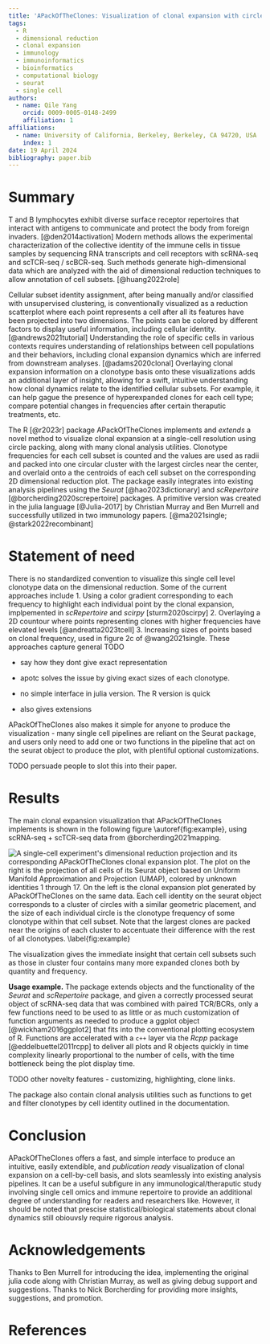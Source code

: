 ```yaml
---
title: 'APackOfTheClones: Visualization of clonal expansion with circle packing'
tags:
  - R
  - dimensional reduction
  - clonal expansion
  - immunology
  - immunoinformatics
  - bioinformatics
  - computational biology
  - seurat
  - single cell
authors:
  - name: Qile Yang
    orcid: 0009-0005-0148-2499
    affiliation: 1
affiliations:
  - name: University of California, Berkeley, Berkeley, CA 94720, USA
    index: 1
date: 19 April 2024
bibliography: paper.bib
---
```


# Summary

T and B lymphocytes exhibit diverse surface receptor repertoires that interact with antigens to communicate and protect the body from foreign invaders. [@den2014activation] Modern methods allows the experimental characterization of the collective identity of the immune cells in tissue samples by sequencing RNA transcripts and cell receptors with scRNA-seq and scTCR-seq / scBCR-seq. Such methods generate high-dimensional data which are analyzed with the aid of dimensional reduction techniques to allow annotation of cell subsets. [@huang2022role]

Cellular subset identity assignment, after being manually and/or classified with unsupervised clustering, is conventionally visualized as a reduction scatterplot where each point represents a cell after all its features have been projected into two dimensions. The points can be colored by different factors to display useful information, including cellular identity. [@andrews2021tutorial] Understanding the role of specific cells in various contexts requires understanding of relationships between cell populations and their behaviors, including clonal expansion dynamics which are inferred from downstream analyses. [@adams2020clonal] Overlaying clonal expansion information on a clonotype basis onto these visualizations adds an additional layer of insight, allowing for a swift, intuitive understanding how clonal dynamics relate to the identified cellular subsets. For example, it can help gague the presence of hyperexpanded clones for each cell type; compare potential changes in frequencies after certain theraputic treatments, etc.

The R [@r2023r] package APackOfTheClones implements and *extends* a novel method to visualize clonal expansion at a single-cell resolution using circle packing, along with many clonal analysis utilities. Clonotype frequencies for each cell subset is counted and the values are used as radii and packed into one circular cluster with the largest circles near the center, and overlaid onto a the centroids of each cell subset on the corresponding 2D dimensional reduction plot. The package easily integrates into existing analysis pipelines using the *Seurat* [@hao2023dictionary] and *scRepertoire* [@borcherding2020screpertoire] packages. A primitive version was created in the julia language [@Julia-2017] by Christian Murray and Ben Murrell and successfully utilized in two immunology papers. [@ma2021single; @stark2022recombinant]

# Statement of need

There is no standardized convention to visualize this single cell level clonotype data on the dimensional reduction. Some of the current approaches include 1. Using a color gradient corresponding to each frequency to highlight each individual point by the clonal expansion, implpemented in *scRepertoire* and *scirpy* [sturm2020scirpy] 2. Overlaying a 2D countour where points representing clones with higher frequencies have elevated levels [@andreatta2023tcell] 3. Increasing sizes of points based on clonal frequency, used in figure 2c of @wang2021single. These approaches capture general TODO

- say how they dont give exact representation
- apotc solves the issue by giving exact sizes of each clonotype. 

- no simple interface in julia version. The R version is quick
- also gives extensions

APackOfTheClones also makes it simple for anyone to produce the visualization - many single cell pipelines are reliant on the Seurat package, and users only need to add one or two functions in the pipeline that act on the seurat object to produce the plot, with plentiful optional customizations.

TODO persuade people to slot this into their paper.

# Results

The main clonal expansion visualization that APackOfTheClones implements is shown in the following figure \autoref{fig:example}, using scRNA-seq + scTCR-seq data from @borcherding2021mapping.

![A single-cell experiment's dimensional reduction projection and its corresponding APackOfTheClones clonal expansion plot. The plot on the right is the projection of all cells of its *Seurat* object based on Uniform Manifold Approximation and Projection (UMAP), colored by unknown identities 1 through 17. On the left is the clonal expansion plot generated by APackOfTheClones on the same data. Each cell identity on the seurat object corresponds to a cluster of circles with a similar geometric placement, and the size of each individual circle is the clonotype frequency of some clonotype within that cell subset. Note that the largest clones are packed near the origins of each cluster to accentuate their difference with the rest of all clonotypes. \label{fig:example}](figures/main_example.svg)

The visualization gives the immediate insight that certain cell subsets such as those in cluster four contains many more expanded clones both by quantity and frequency.

**Usage example.** The package extends objects and the functionality of the *Seurat* and *scRepertoire* package, and given a correctly processed seurat object of scRNA-seq data that was combined with paired TCR/BCRs, only a few functions need to be used to as little or as much customization of function arguments as needed to produce a ggplot object [@wickham2016ggplot2] that fits into the conventional plotting ecosystem of R. Functions are accelerated with a `c++` layer via the *Rcpp* package [@eddelbuettel2011rcpp] to deliver all plots and R objects quickly in time complexity linearly proportional to the number of cells, with the time bottleneck being the plot display time.

TODO other novelty features - customizing, highlighting, clone links.

The package also contain clonal analysis utilities such as functions to get and filter clonotypes by cell identity outlined in the documentation.

# Conclusion

APackOfTheClones offers a fast, and simple interface to produce an intuitive, easily extendible, and *publication ready* visualization of clonal expansion on a cell-by-cell basis, and slots seamlessly into existing analysis pipelines. It can be a useful subfigure in any immunological/theraputic study involving single cell omics and immune repertoire to provide an additional degree of understanding for readers and researchers like. However, it should be noted that prescise statistical/biological statements about clonal dynamics still obiouvsly require rigorous analysis.

# Acknowledgements

Thanks to Ben Murrell for introducing the idea, implementing the original julia code along with Christian Murray, as well as giving debug support and suggestions. Thanks to Nick Borcherding for providing more insights, suggestions, and promotion.

# References